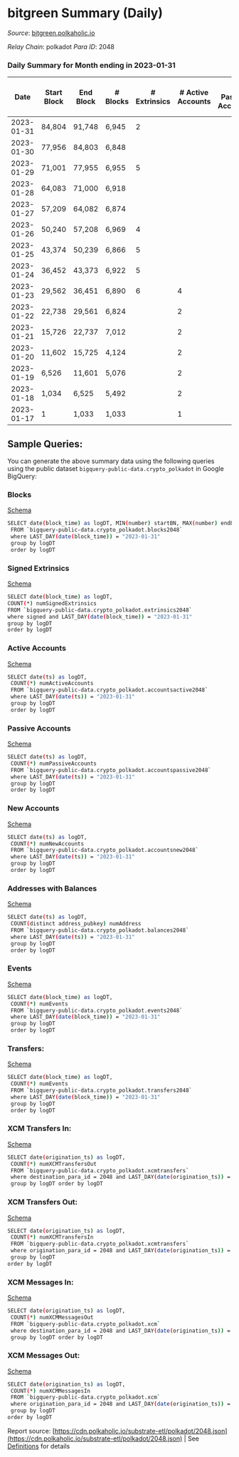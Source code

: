 # bitgreen Summary (Daily)

_Source_: [bitgreen.polkaholic.io](https://bitgreen.polkaholic.io)

*Relay Chain*: polkadot
*Para ID*: 2048



### Daily Summary for Month ending in 2023-01-31


| Date    | Start Block | End Block | # Blocks | # Extrinsics | # Active Accounts | # Passive Accounts | # New Accounts | # Addresses | # Events  | # Transfers ($USD) | # XCM Transfers In ($USD) | # XCM Transfers Out ($USD) | # XCM In | # XCM Out | Issues |
|---------|-------------|-----------|----------|--------------|-------------------|--------------------|----------------|-------------|-----------|--------------------|---------------------------|----------------------------|----------|-----------|--------|
| 2023-01-31 | 84,804 | 91,748 | 6,945 | 2 |  |  | 1 | 179 | 27,800 | 1  |   |   |  |  |  |
| 2023-01-30 | 77,956 | 84,803 | 6,848 |  |  |  |  | 178 | 27,396 |   |   |   |  |  |  |
| 2023-01-29 | 71,001 | 77,955 | 6,955 | 5 |  |  | 1 | 178 | 27,862 | 1  |   |   |  |  |  |
| 2023-01-28 | 64,083 | 71,000 | 6,918 |  |  |  |  | 177 | 27,676 |   |   |   |  |  |  |
| 2023-01-27 | 57,209 | 64,082 | 6,874 |  |  |  |  | 177 | 27,500 |   |   |   |  |  |  |
| 2023-01-26 | 50,240 | 57,208 | 6,969 | 4 |  |  | 150 | 177 | 28,508 | 150  |   |   |  |  |  |
| 2023-01-25 | 43,374 | 50,239 | 6,866 | 5 |  |  | 3 | 27 | 27,511 | 3  |   |   |  |  |  |
| 2023-01-24 | 36,452 | 43,373 | 6,922 | 5 |  |  | 20 | 24 | 27,807 | 20  |   |   |  |  |  |
| 2023-01-23 | 29,562 | 36,451 | 6,890 | 6 | 4 |  | 3 | 4 | 20,056 | 1  |   |   |  |  |  |
| 2023-01-22 | 22,738 | 29,561 | 6,824 |  | 2 |  |  | 1 | 13,652 |   |   |   |  |  |  |
| 2023-01-21 | 15,726 | 22,737 | 7,012 |  | 2 |  |  | 1 | 14,028 |   |   |   |  |  |  |
| 2023-01-20 | 11,602 | 15,725 | 4,124 |  | 2 |  |  | 1 | 8,250 |   |   |   |  |  |  |
| 2023-01-19 | 6,526 | 11,601 | 5,076 |  | 2 |  |  | 1 | 10,155 |   |   |   |  |  |  |
| 2023-01-18 | 1,034 | 6,525 | 5,492 |  | 2 |  |  | 1 | 10,987 |   |   |   |  |  |  |
| 2023-01-17 | 1 | 1,033 | 1,033 |  | 1 |  | 1 | 1 | 2,066 |   |   |   |  |  |  |

## Sample Queries:
You can generate the above summary data using the following queries using the public dataset `bigquery-public-data.crypto_polkadot` in Google BigQuery:


### Blocks 

[Schema](https://github.com/colorfulnotion/substrate-etl/blob/main/schema/blocks.json)

```bash
SELECT date(block_time) as logDT, MIN(number) startBN, MAX(number) endBN, COUNT(*) numBlocks 
 FROM `bigquery-public-data.crypto_polkadot.blocks2048`  
 where LAST_DAY(date(block_time)) = "2023-01-31" 
 group by logDT 
 order by logDT
```

### Signed Extrinsics 

[Schema](https://github.com/colorfulnotion/substrate-etl/blob/main/schema/extrinsics.json)

```bash
SELECT date(block_time) as logDT, 
COUNT(*) numSignedExtrinsics 
FROM `bigquery-public-data.crypto_polkadot.extrinsics2048`  
where signed and LAST_DAY(date(block_time)) = "2023-01-31" 
group by logDT 
order by logDT
```

### Active Accounts 

[Schema](https://github.com/colorfulnotion/substrate-etl/blob/main/schema/accountsactive.json)

```bash
SELECT date(ts) as logDT, 
 COUNT(*) numActiveAccounts 
 FROM `bigquery-public-data.crypto_polkadot.accountsactive2048` 
 where LAST_DAY(date(ts)) = "2023-01-31" 
 group by logDT 
 order by logDT
```

### Passive Accounts 

[Schema](https://github.com/colorfulnotion/substrate-etl/blob/main/schema/accountspassive.json)

```bash
SELECT date(ts) as logDT, 
 COUNT(*) numPassiveAccounts 
 FROM `bigquery-public-data.crypto_polkadot.accountspassive2048` 
 where LAST_DAY(date(ts)) = "2023-01-31" 
 group by logDT 
 order by logDT
```

### New Accounts 

[Schema](https://github.com/colorfulnotion/substrate-etl/blob/main/schema/accountsnew.json)

```bash
SELECT date(ts) as logDT, 
 COUNT(*) numNewAccounts 
 FROM `bigquery-public-data.crypto_polkadot.accountsnew2048` 
 where LAST_DAY(date(ts)) = "2023-01-31" 
 group by logDT
 order by logDT
```

### Addresses with Balances 

[Schema](https://github.com/colorfulnotion/substrate-etl/blob/main/schema/balances.json)

```bash
SELECT date(ts) as logDT,
 COUNT(distinct address_pubkey) numAddress 
 FROM `bigquery-public-data.crypto_polkadot.balances2048` 
 where LAST_DAY(date(ts)) = "2023-01-31" 
 group by logDT 
 order by logDT
```

### Events 

[Schema](https://github.com/colorfulnotion/substrate-etl/blob/main/schema/events.json)

```bash
SELECT date(block_time) as logDT, 
 COUNT(*) numEvents 
 FROM `bigquery-public-data.crypto_polkadot.events2048` 
 where LAST_DAY(date(block_time)) = "2023-01-31" 
 group by logDT 
 order by logDT
```

### Transfers:

[Schema](https://github.com/colorfulnotion/substrate-etl/blob/main/schema/transfers.json)

```bash
SELECT date(block_time) as logDT, 
 COUNT(*) numEvents 
 FROM `bigquery-public-data.crypto_polkadot.transfers2048` 
 where LAST_DAY(date(block_time)) = "2023-01-31" 
 group by logDT 
 order by logDT
```

### XCM Transfers In: 

[Schema](https://github.com/colorfulnotion/substrate-etl/blob/main/schema/xcmtransfers.json)

```bash
SELECT date(origination_ts) as logDT, 
 COUNT(*) numXCMTransfersOut 
 FROM `bigquery-public-data.crypto_polkadot.xcmtransfers` 
 where destination_para_id = 2048 and LAST_DAY(date(origination_ts)) = "2023-01-31" 
 group by logDT order by logDT
```

### XCM Transfers Out: 

[Schema](https://github.com/colorfulnotion/substrate-etl/blob/main/schema/xcmtransfers.json)

```bash
SELECT date(origination_ts) as logDT, 
 COUNT(*) numXCMTransfersIn 
 FROM `bigquery-public-data.crypto_polkadot.xcmtransfers` 
 where origination_para_id = 2048 and LAST_DAY(date(origination_ts)) = "2023-01-31" 
 group by logDT 
order by logDT
```

### XCM Messages In: 

[Schema](https://github.com/colorfulnotion/substrate-etl/blob/main/schema/xcm.json)

```bash
SELECT date(origination_ts) as logDT, 
 COUNT(*) numXCMMessagesOut 
 FROM `bigquery-public-data.crypto_polkadot.xcm` 
 where destination_para_id = 2048 and LAST_DAY(date(origination_ts)) = "2023-01-31" 
 group by logDT order by logDT
```

### XCM Messages Out: 

[Schema](https://github.com/colorfulnotion/substrate-etl/blob/main/schema/xcm.json)

```bash
SELECT date(origination_ts) as logDT, 
 COUNT(*) numXCMMessagesIn 
 FROM `bigquery-public-data.crypto_polkadot.xcm` 
 where origination_para_id = 2048 and LAST_DAY(date(origination_ts)) = "2023-01-31" 
 group by logDT 
order by logDT
```


Report source: [https://cdn.polkaholic.io/substrate-etl/polkadot/2048.json](https://cdn.polkaholic.io/substrate-etl/polkadot/2048.json) | See [Definitions](/DEFINITIONS.md) for details
